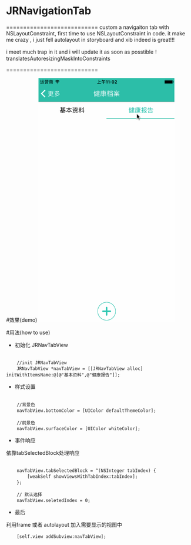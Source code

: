 # JRNavigationTab

===========================
custom a navigaiton tab with NSLayoutConstraint, first time to use NSLayoutConstraint in code. it make me crazy , i just fell autolayout in storyboard and xib indeed is great!!!

i meet much trap in it and i will update it as soon as posstible！
translatesAutoresizingMaskIntoConstraints

===========================

#效果(demo)
![](https://github.com/chakbun/JRNavigationTab/blob/master/snapshoot.gif)

#用法(how to use)
* 初始化 JRNavTabView

```obj-c
    
    //init JRNavTabView
    JRNavTabView *navTabView = [[JRNavTabView alloc] initWithItemsName:@[@"基本资料",@"健康报告"]];
```

* 样式设置

```obj-c
    
    //背景色 
    navTabView.bottomColor = [UIColor defaultThemeColor];
    
    //前景色
    navTabView.surfaceColor = [UIColor whiteColor];    
```

* 事件响应

依靠tabSelectedBlock处理响应

```obj-c
    
    navTabView.tabSelectedBlock = ^(NSInteger tabIndex) {
        [weakSelf showViewsWithTabIndex:tabIndex];
    };
    
    // 默认选择
    navTabView.seletedIndex = 0; 
```

*  最后

利用frame 或者 autolayout 加入需要显示的视图中

```obj-c
    [self.view addSubview:navTabView];
```






